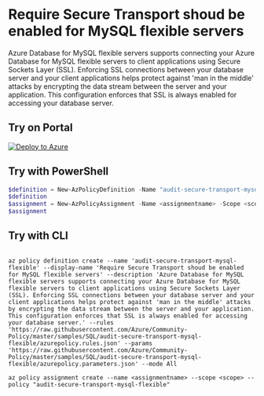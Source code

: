 # Require Secure Transport shoud be enabled for MySQL flexible servers

Azure Database for MySQL flexible servers supports connecting your Azure Database for MySQL flexible servers to client applications using Secure Sockets Layer (SSL). Enforcing SSL connections between your database server and your client applications helps protect against 'man in the middle' attacks by encrypting the data stream between the server and your application. This configuration enforces that SSL is always enabled for accessing your database server.

## Try on Portal

[![Deploy to Azure](http://azuredeploy.net/deploybutton.png)](https://portal.azure.com/#blade/Microsoft_Azure_Policy/CreatePolicyDefinitionBlade/uri/https%3A%2F%2Fraw.githubusercontent.com%2FAzure%2FCommunity-Policy%2Fmaster%2Fsamples%2FSQL%2Faudit-secure-transport-mysql-flexible%2Fazurepolicy.json)

## Try with PowerShell

```powershell
$definition = New-AzPolicyDefinition -Name "audit-secure-transport-mysql-flexible" -DisplayName "Require Secure Transport shoud be enabled for MySQL flexible servers" -description "Azure Database for MySQL flexible servers supports connecting your Azure Database for MySQL flexible servers to client applications using Secure Sockets Layer (SSL). Enforcing SSL connections between your database server and your client applications helps protect against 'man in the middle' attacks by encrypting the data stream between the server and your application. This configuration enforces that SSL is always enabled for accessing your database server." -Policy 'https://raw.githubusercontent.com/Azure/Community-Policy/master/samples/SQL/audit-secure-transport-mysql-flexible/azurepolicy.rules.json' -Parameter 'https://raw.githubusercontent.com/Azure/Community-Policy/master/samples/SQL/audit-secure-transport-mysql-flexible/azurepolicy.parameters.json' -Mode Indexed
$definition
$assignment = New-AzPolicyAssignment -Name <assignmentname> -Scope <scope> -PolicyDefinition $definition
$assignment
```

## Try with CLI

```cli

az policy definition create --name 'audit-secure-transport-mysql-flexible' --display-name 'Require Secure Transport shoud be enabled for MySQL flexible servers' --description 'Azure Database for MySQL flexible servers supports connecting your Azure Database for MySQL flexible servers to client applications using Secure Sockets Layer (SSL). Enforcing SSL connections between your database server and your client applications helps protect against 'man in the middle' attacks by encrypting the data stream between the server and your application. This configuration enforces that SSL is always enabled for accessing your database server.' --rules 'https://raw.githubusercontent.com/Azure/Community-Policy/master/samples/SQL/audit-secure-transport-mysql-flexible/azurepolicy.rules.json' --params 'https://raw.githubusercontent.com/Azure/Community-Policy/master/samples/SQL/audit-secure-transport-mysql-flexible/azurepolicy.parameters.json' --mode All

az policy assignment create --name <assignmentname> --scope <scope> --policy "audit-secure-transport-mysql-flexible"

```
